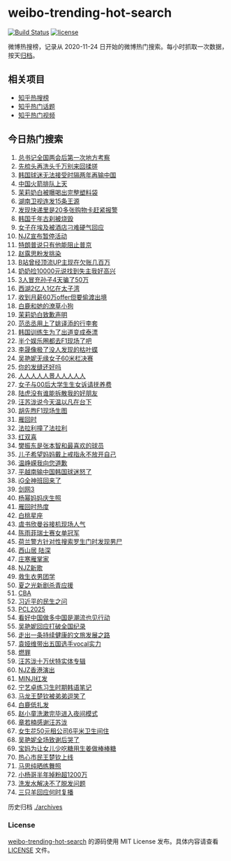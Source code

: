 # weibo-trending-hot-search

[![Build Status](https://github.com/justjavac/weibo-trending-hot-search/workflows/ci/badge.svg?branch=master)](https://github.com/justjavac/weibo-trending-hot-search/actions)
[![license](https://img.shields.io/github/license/justjavac/weibo-trending-hot-search)](https://github.com/justjavac/weibo-trending-hot-search/blob/master/LICENSE)

微博热搜榜，记录从 2020-11-24 日开始的微博热门搜索。每小时抓取一次数据，按天[归档](./archives)。

## 相关项目

- [知乎热搜榜](https://github.com/justjavac/zhihu-trending-top-search)
- [知乎热门话题](https://github.com/justjavac/zhihu-trending-hot-questions)
- [知乎热门视频](https://github.com/justjavac/zhihu-trending-hot-video)

## 今日热门搜索

<!-- BEGIN -->
<!-- 最后更新时间 Mon Mar 24 2025 07:13:27 GMT+0800 (China Standard Time) -->

1. [总书记全国两会后第一次地方考察](https://s.weibo.com//weibo?q=%23%E6%80%BB%E4%B9%A6%E8%AE%B0%E5%85%A8%E5%9B%BD%E4%B8%A4%E4%BC%9A%E5%90%8E%E7%AC%AC%E4%B8%80%E6%AC%A1%E5%9C%B0%E6%96%B9%E8%80%83%E5%AF%9F%23&Refer=new_time)
1. [先梳头再洗头千万别来回揉搓](https://s.weibo.com//weibo?q=%23%E5%85%88%E6%A2%B3%E5%A4%B4%E5%86%8D%E6%B4%97%E5%A4%B4%E5%8D%83%E4%B8%87%E5%88%AB%E6%9D%A5%E5%9B%9E%E6%8F%89%E6%90%93%23&t=31&band_rank=2&Refer=top)
1. [韩国球迷无法接受时隔两年再输中国](https://s.weibo.com//weibo?q=%23%E9%9F%A9%E5%9B%BD%E7%90%83%E8%BF%B7%E6%97%A0%E6%B3%95%E6%8E%A5%E5%8F%97%E6%97%B6%E9%9A%94%E4%B8%A4%E5%B9%B4%E5%86%8D%E8%BE%93%E4%B8%AD%E5%9B%BD%23&t=31&band_rank=1&Refer=top)
1. [中国火箭排队上天](https://s.weibo.com//weibo?q=%23%E4%B8%AD%E5%9B%BD%E7%81%AB%E7%AE%AD%E6%8E%92%E9%98%9F%E4%B8%8A%E5%A4%A9%23&t=31&band_rank=3&Refer=top)
1. [茉莉奶白被曝喝出完整塑料袋](https://s.weibo.com//weibo?q=%23%E8%8C%89%E8%8E%89%E5%A5%B6%E7%99%BD%E8%A2%AB%E6%9B%9D%E5%96%9D%E5%87%BA%E5%AE%8C%E6%95%B4%E5%A1%91%E6%96%99%E8%A2%8B%23&t=31&band_rank=1&Refer=top)
1. [湖南卫视连发15条王源](https://s.weibo.com//weibo?q=%23%E6%B9%96%E5%8D%97%E5%8D%AB%E8%A7%86%E8%BF%9E%E5%8F%9115%E6%9D%A1%E7%8E%8B%E6%BA%90%23&t=31&band_rank=20&Refer=top)
1. [发现快递里是20多张购物卡赶紧报警](https://s.weibo.com//weibo?q=%23%E5%8F%91%E7%8E%B0%E5%BF%AB%E9%80%92%E9%87%8C%E6%98%AF20%E5%A4%9A%E5%BC%A0%E8%B4%AD%E7%89%A9%E5%8D%A1%E8%B5%B6%E7%B4%A7%E6%8A%A5%E8%AD%A6%23&t=31&band_rank=8&Refer=top)
1. [韩国千年古刹被烧毁](https://s.weibo.com//weibo?q=%23%E9%9F%A9%E5%9B%BD%E5%8D%83%E5%B9%B4%E5%8F%A4%E5%88%B9%E8%A2%AB%E7%83%A7%E6%AF%81%23&t=31&band_rank=27&Refer=top)
1. [女子在埃及被酒店刁难硬气回应](https://s.weibo.com//weibo?q=%23%E5%A5%B3%E5%AD%90%E5%9C%A8%E5%9F%83%E5%8F%8A%E8%A2%AB%E9%85%92%E5%BA%97%E5%88%81%E9%9A%BE%E7%A1%AC%E6%B0%94%E5%9B%9E%E5%BA%94%23&t=31&band_rank=4&Refer=top)
1. [NJZ宣布暂停活动](https://s.weibo.com//weibo?q=%23NJZ%E5%AE%A3%E5%B8%83%E6%9A%82%E5%81%9C%E6%B4%BB%E5%8A%A8%23&t=31&band_rank=5&Refer=top)
1. [特朗普说只有他能阻止普京](https://s.weibo.com//weibo?q=%23%E7%89%B9%E6%9C%97%E6%99%AE%E8%AF%B4%E5%8F%AA%E6%9C%89%E4%BB%96%E8%83%BD%E9%98%BB%E6%AD%A2%E6%99%AE%E4%BA%AC%23&t=31&band_rank=10&Refer=top)
1. [赵露思粉发挑染](https://s.weibo.com//weibo?q=%23%E8%B5%B5%E9%9C%B2%E6%80%9D%E7%B2%89%E5%8F%91%E6%8C%91%E6%9F%93%23&t=31&band_rank=11&Refer=top)
1. [B站曾经顶流UP主现在欠账几百万](https://s.weibo.com//weibo?q=B%E7%AB%99%E6%9B%BE%E7%BB%8F%E9%A1%B6%E6%B5%81UP%E4%B8%BB%E7%8E%B0%E5%9C%A8%E6%AC%A0%E8%B4%A6%E5%87%A0%E7%99%BE%E4%B8%87&t=31&band_rank=13&Refer=top)
1. [奶奶捡10000元说找到失主我好高兴](https://s.weibo.com//weibo?q=%23%E5%A5%B6%E5%A5%B6%E6%8D%A110000%E5%85%83%E8%AF%B4%E6%89%BE%E5%88%B0%E5%A4%B1%E4%B8%BB%E6%88%91%E5%A5%BD%E9%AB%98%E5%85%B4%23&t=31&band_rank=13&Refer=top)
1. [3人冒充孙子4天骗了50万](https://s.weibo.com//weibo?q=%233%E4%BA%BA%E5%86%92%E5%85%85%E5%AD%99%E5%AD%904%E5%A4%A9%E9%AA%97%E4%BA%8650%E4%B8%87%23&t=31&band_rank=29&Refer=top)
1. [西湖2亿人1亿在太子湾](https://s.weibo.com//weibo?q=%23%E8%A5%BF%E6%B9%962%E4%BA%BF%E4%BA%BA1%E4%BA%BF%E5%9C%A8%E5%A4%AA%E5%AD%90%E6%B9%BE%23&t=31&band_rank=34&Refer=top)
1. [收到月薪60万offer但要偷渡出境](https://s.weibo.com//weibo?q=%23%E6%94%B6%E5%88%B0%E6%9C%88%E8%96%AA60%E4%B8%87offer%E4%BD%86%E8%A6%81%E5%81%B7%E6%B8%A1%E5%87%BA%E5%A2%83%23&t=31&band_rank=31&Refer=top)
1. [白鹿和她的潦草小狗](https://s.weibo.com//weibo?q=%23%E7%99%BD%E9%B9%BF%E5%92%8C%E5%A5%B9%E7%9A%84%E6%BD%A6%E8%8D%89%E5%B0%8F%E7%8B%97%23&t=31&band_rank=27&Refer=top)
1. [茉莉奶白致歉声明](https://s.weibo.com//weibo?q=%23%E8%8C%89%E8%8E%89%E5%A5%B6%E7%99%BD%E8%87%B4%E6%AD%89%E5%A3%B0%E6%98%8E%23&t=31&band_rank=4&Refer=top)
1. [范丞丞用上了姚译添的行李套](https://s.weibo.com//weibo?q=%E8%8C%83%E4%B8%9E%E4%B8%9E%E7%94%A8%E4%B8%8A%E4%BA%86%E5%A7%9A%E8%AF%91%E6%B7%BB%E7%9A%84%E8%A1%8C%E6%9D%8E%E5%A5%97&t=31&band_rank=16&Refer=top)
1. [韩国训练生为了出道变成泰漂](https://s.weibo.com//weibo?q=%E9%9F%A9%E5%9B%BD%E8%AE%AD%E7%BB%83%E7%94%9F%E4%B8%BA%E4%BA%86%E5%87%BA%E9%81%93%E5%8F%98%E6%88%90%E6%B3%B0%E6%BC%82&t=31&band_rank=50&Refer=top)
1. [半个娱乐圈都去F1现场了吧](https://s.weibo.com//weibo?q=%23%E5%8D%8A%E4%B8%AA%E5%A8%B1%E4%B9%90%E5%9C%88%E9%83%BD%E5%8E%BBF1%E7%8E%B0%E5%9C%BA%E4%BA%86%E5%90%A7%23&t=31&band_rank=23&Refer=top)
1. [李晟像极了没人发现的枯叶蝶](https://s.weibo.com//weibo?q=%E6%9D%8E%E6%99%9F%E5%83%8F%E6%9E%81%E4%BA%86%E6%B2%A1%E4%BA%BA%E5%8F%91%E7%8E%B0%E7%9A%84%E6%9E%AF%E5%8F%B6%E8%9D%B6&t=31&band_rank=6&Refer=top)
1. [吴艳妮无缘女子60米栏决赛](https://s.weibo.com//weibo?q=%23%E5%90%B4%E8%89%B3%E5%A6%AE%E6%97%A0%E7%BC%98%E5%A5%B3%E5%AD%9060%E7%B1%B3%E6%A0%8F%E5%86%B3%E8%B5%9B%23&t=31&band_rank=41&Refer=top)
1. [你的发缝还好吗](https://s.weibo.com//weibo?q=%23%E4%BD%A0%E7%9A%84%E5%8F%91%E7%BC%9D%E8%BF%98%E5%A5%BD%E5%90%97%23&t=31&band_rank=10&Refer=top)
1. [人人人人人景人人人人人](https://s.weibo.com//weibo?q=%23%E4%BA%BA%E4%BA%BA%E4%BA%BA%E4%BA%BA%E4%BA%BA%E6%99%AF%E4%BA%BA%E4%BA%BA%E4%BA%BA%E4%BA%BA%E4%BA%BA%23&t=31&band_rank=23&Refer=top)
1. [女子与00后大学生生女诉请抚养费](https://s.weibo.com//weibo?q=%23%E5%A5%B3%E5%AD%90%E4%B8%8E00%E5%90%8E%E5%A4%A7%E5%AD%A6%E7%94%9F%E7%94%9F%E5%A5%B3%E8%AF%89%E8%AF%B7%E6%8A%9A%E5%85%BB%E8%B4%B9%23&t=31&band_rank=24&Refer=top)
1. [陆虎没有谁能拆散我的好朋友](https://s.weibo.com//weibo?q=%23%E9%99%86%E8%99%8E%E6%B2%A1%E6%9C%89%E8%B0%81%E8%83%BD%E6%8B%86%E6%95%A3%E6%88%91%E7%9A%84%E5%A5%BD%E6%9C%8B%E5%8F%8B%23&t=31&band_rank=27&Refer=top)
1. [汪苏泷说今天温以凡在台下](https://s.weibo.com//weibo?q=%23%E6%B1%AA%E8%8B%8F%E6%B3%B7%E8%AF%B4%E4%BB%8A%E5%A4%A9%E6%B8%A9%E4%BB%A5%E5%87%A1%E5%9C%A8%E5%8F%B0%E4%B8%8B%23&t=31&band_rank=9&Refer=top)
1. [胡先煦F1现场生图](https://s.weibo.com//weibo?q=%E8%83%A1%E5%85%88%E7%85%A6F1%E7%8E%B0%E5%9C%BA%E7%94%9F%E5%9B%BE&t=31&band_rank=36&Refer=top)
1. [雁回时](https://s.weibo.com//weibo?q=%E9%9B%81%E5%9B%9E%E6%97%B6&t=31&band_rank=26&Refer=top)
1. [法拉利撞了法拉利](https://s.weibo.com//weibo?q=%23%E6%B3%95%E6%8B%89%E5%88%A9%E6%92%9E%E4%BA%86%E6%B3%95%E6%8B%89%E5%88%A9%23&t=31&band_rank=28&Refer=top)
1. [红双喜](https://s.weibo.com//weibo?q=%E7%BA%A2%E5%8F%8C%E5%96%9C&t=31&band_rank=7&Refer=top)
1. [樊振东是张本智和最喜欢的球员](https://s.weibo.com//weibo?q=%23%E6%A8%8A%E6%8C%AF%E4%B8%9C%E6%98%AF%E5%BC%A0%E6%9C%AC%E6%99%BA%E5%92%8C%E6%9C%80%E5%96%9C%E6%AC%A2%E7%9A%84%E7%90%83%E5%91%98%23&t=31&band_rank=44&Refer=top)
1. [儿子希望妈妈戴上戒指永不放开自己](https://s.weibo.com//weibo?q=%23%E5%84%BF%E5%AD%90%E5%B8%8C%E6%9C%9B%E5%A6%88%E5%A6%88%E6%88%B4%E4%B8%8A%E6%88%92%E6%8C%87%E6%B0%B8%E4%B8%8D%E6%94%BE%E5%BC%80%E8%87%AA%E5%B7%B1%23&t=31&band_rank=32&Refer=top)
1. [温峥嵘我向您道歉](https://s.weibo.com//weibo?q=%E6%B8%A9%E5%B3%A5%E5%B5%98%E6%88%91%E5%90%91%E6%82%A8%E9%81%93%E6%AD%89&t=31&band_rank=21&Refer=top)
1. [平越南输中国韩国球迷怒了](https://s.weibo.com//weibo?q=%23%E5%B9%B3%E8%B6%8A%E5%8D%97%E8%BE%93%E4%B8%AD%E5%9B%BD%E9%9F%A9%E5%9B%BD%E7%90%83%E8%BF%B7%E6%80%92%E4%BA%86%23&t=31&band_rank=22&Refer=top)
1. [iG全神班回来了](https://s.weibo.com//weibo?q=%23iG%E5%85%A8%E7%A5%9E%E7%8F%AD%E5%9B%9E%E6%9D%A5%E4%BA%86%23&t=31&band_rank=30&Refer=top)
1. [剑网3](https://s.weibo.com//weibo?q=%E5%89%91%E7%BD%913&t=31&band_rank=33&Refer=top)
1. [杨幂妈妈庆生照](https://s.weibo.com//weibo?q=%23%E6%9D%A8%E5%B9%82%E5%A6%88%E5%A6%88%E5%BA%86%E7%94%9F%E7%85%A7%23&t=31&band_rank=32&Refer=top)
1. [雁回时热度](https://s.weibo.com//weibo?q=%E9%9B%81%E5%9B%9E%E6%97%B6%E7%83%AD%E5%BA%A6&t=31&band_rank=15&Refer=top)
1. [白桃星座](https://s.weibo.com//weibo?q=%E7%99%BD%E6%A1%83%E6%98%9F%E5%BA%A7&t=31&band_rank=19&Refer=top)
1. [虞书欣曼谷接机现场人气](https://s.weibo.com//weibo?q=%23%E8%99%9E%E4%B9%A6%E6%AC%A3%E6%9B%BC%E8%B0%B7%E6%8E%A5%E6%9C%BA%E7%8E%B0%E5%9C%BA%E4%BA%BA%E6%B0%94%23&t=31&band_rank=49&Refer=top)
1. [陈雨菲瑞士赛女单冠军](https://s.weibo.com//weibo?q=%23%E9%99%88%E9%9B%A8%E8%8F%B2%E7%91%9E%E5%A3%AB%E8%B5%9B%E5%A5%B3%E5%8D%95%E5%86%A0%E5%86%9B%23&t=31&band_rank=41&Refer=top)
1. [荷兰警方针对性搜索罗生门时发现男尸](https://s.weibo.com//weibo?q=%23%E8%8D%B7%E5%85%B0%E8%AD%A6%E6%96%B9%E9%92%88%E5%AF%B9%E6%80%A7%E6%90%9C%E7%B4%A2%E7%BD%97%E7%94%9F%E9%97%A8%E6%97%B6%E5%8F%91%E7%8E%B0%E7%94%B7%E5%B0%B8%23&t=31&band_rank=29&Refer=top)
1. [西山居 陆深](https://s.weibo.com//weibo?q=%E8%A5%BF%E5%B1%B1%E5%B1%85%20%E9%99%86%E6%B7%B1&t=31&band_rank=43&Refer=top)
1. [庄寒雁掌家](https://s.weibo.com//weibo?q=%E5%BA%84%E5%AF%92%E9%9B%81%E6%8E%8C%E5%AE%B6&t=31&band_rank=24&Refer=top)
1. [NJZ新歌](https://s.weibo.com//weibo?q=NJZ%E6%96%B0%E6%AD%8C&t=31&band_rank=18&Refer=top)
1. [救生衣男团学](https://s.weibo.com//weibo?q=%23%E6%95%91%E7%94%9F%E8%A1%A3%E7%94%B7%E5%9B%A2%E5%AD%A6%23&t=31&band_rank=47&Refer=top)
1. [夏之光新剧杀青应援](https://s.weibo.com//weibo?q=%23%E5%A4%8F%E4%B9%8B%E5%85%89%E6%96%B0%E5%89%A7%E6%9D%80%E9%9D%92%E5%BA%94%E6%8F%B4%23&t=31&band_rank=19&Refer=top)
1. [CBA](https://s.weibo.com//weibo?q=CBA&t=31&band_rank=50&Refer=top)
1. [习近平的民生之问](https://s.weibo.com//weibo?q=%23%E4%B9%A0%E8%BF%91%E5%B9%B3%E7%9A%84%E6%B0%91%E7%94%9F%E4%B9%8B%E9%97%AE%23&Refer=new_time)
1. [PCL2025](https://s.weibo.com//weibo?q=PCL2025&t=31&band_rank=48&Refer=top)
1. [看好中国做多中国是潮流也见行动](https://s.weibo.com//weibo?q=%23%E7%9C%8B%E5%A5%BD%E4%B8%AD%E5%9B%BD%E5%81%9A%E5%A4%9A%E4%B8%AD%E5%9B%BD%E6%98%AF%E6%BD%AE%E6%B5%81%E4%B9%9F%E8%A7%81%E8%A1%8C%E5%8A%A8%23&t=31&band_rank=48&Refer=top)
1. [吴艳妮回应打破全国纪录](https://s.weibo.com//weibo?q=%23%E5%90%B4%E8%89%B3%E5%A6%AE%E5%9B%9E%E5%BA%94%E6%89%93%E7%A0%B4%E5%85%A8%E5%9B%BD%E7%BA%AA%E5%BD%95%23&t=31&band_rank=49&Refer=top)
1. [走出一条持续健康的文旅发展之路](https://s.weibo.com//weibo?q=%23%E8%B5%B0%E5%87%BA%E4%B8%80%E6%9D%A1%E6%8C%81%E7%BB%AD%E5%81%A5%E5%BA%B7%E7%9A%84%E6%96%87%E6%97%85%E5%8F%91%E5%B1%95%E4%B9%8B%E8%B7%AF%23&t=31&band_rank=50&Refer=top)
1. [袁娅维带出五国选手vocal实力](https://s.weibo.com//weibo?q=%E8%A2%81%E5%A8%85%E7%BB%B4%E5%B8%A6%E5%87%BA%E4%BA%94%E5%9B%BD%E9%80%89%E6%89%8Bvocal%E5%AE%9E%E5%8A%9B&t=31&band_rank=41&Refer=top)
1. [燃罪](https://s.weibo.com//weibo?q=%E7%87%83%E7%BD%AA&t=31&band_rank=41&Refer=top)
1. [汪苏泷十万伏特实体专辑](https://s.weibo.com//weibo?q=%23%E6%B1%AA%E8%8B%8F%E6%B3%B7%E5%8D%81%E4%B8%87%E4%BC%8F%E7%89%B9%E5%AE%9E%E4%BD%93%E4%B8%93%E8%BE%91%23&t=31&band_rank=19&Refer=top)
1. [NJZ香港演出](https://s.weibo.com//weibo?q=NJZ%E9%A6%99%E6%B8%AF%E6%BC%94%E5%87%BA&t=31&band_rank=46&Refer=top)
1. [MINJI红发](https://s.weibo.com//weibo?q=%23MINJI%E7%BA%A2%E5%8F%91%23&t=31&band_rank=17&Refer=top)
1. [宁艺卓练习生时期韩语笔记](https://s.weibo.com//weibo?q=%23%E5%AE%81%E8%89%BA%E5%8D%93%E7%BB%83%E4%B9%A0%E7%94%9F%E6%97%B6%E6%9C%9F%E9%9F%A9%E8%AF%AD%E7%AC%94%E8%AE%B0%23&t=31&band_rank=35&Refer=top)
1. [马龙王楚钦被弟弟逗笑了](https://s.weibo.com//weibo?q=%23%E9%A9%AC%E9%BE%99%E7%8E%8B%E6%A5%9A%E9%92%A6%E8%A2%AB%E5%BC%9F%E5%BC%9F%E9%80%97%E7%AC%91%E4%BA%86%23&t=31&band_rank=36&Refer=top)
1. [白鹿低扎发](https://s.weibo.com//weibo?q=%23%E7%99%BD%E9%B9%BF%E4%BD%8E%E6%89%8E%E5%8F%91%23&t=31&band_rank=45&Refer=top)
1. [赵小童洗漱完毕进入夜间模式](https://s.weibo.com//weibo?q=%23%E8%B5%B5%E5%B0%8F%E7%AB%A5%E6%B4%97%E6%BC%B1%E5%AE%8C%E6%AF%95%E8%BF%9B%E5%85%A5%E5%A4%9C%E9%97%B4%E6%A8%A1%E5%BC%8F%23&t=31&band_rank=44&Refer=top)
1. [章若楠感谢汪苏泷](https://s.weibo.com//weibo?q=%23%E7%AB%A0%E8%8B%A5%E6%A5%A0%E6%84%9F%E8%B0%A2%E6%B1%AA%E8%8B%8F%E6%B3%B7%23&t=31&band_rank=14&Refer=top)
1. [女生花50元租公司6平米卫生间住](https://s.weibo.com//weibo?q=%23%E5%A5%B3%E7%94%9F%E8%8A%B150%E5%85%83%E7%A7%9F%E5%85%AC%E5%8F%B86%E5%B9%B3%E7%B1%B3%E5%8D%AB%E7%94%9F%E9%97%B4%E4%BD%8F%23&t=31&band_rank=12&Refer=top)
1. [吴艳妮全场致谢后哭了](https://s.weibo.com//weibo?q=%23%E5%90%B4%E8%89%B3%E5%A6%AE%E5%85%A8%E5%9C%BA%E8%87%B4%E8%B0%A2%E5%90%8E%E5%93%AD%E4%BA%86%23&t=31&band_rank=46&Refer=top)
1. [宝妈为让女儿少吃糖用生姜做棒棒糖](https://s.weibo.com//weibo?q=%23%E5%AE%9D%E5%A6%88%E4%B8%BA%E8%AE%A9%E5%A5%B3%E5%84%BF%E5%B0%91%E5%90%83%E7%B3%96%E7%94%A8%E7%94%9F%E5%A7%9C%E5%81%9A%E6%A3%92%E6%A3%92%E7%B3%96%23&t=31&band_rank=42&Refer=top)
1. [热心市民王楚钦上线](https://s.weibo.com//weibo?q=%23%E7%83%AD%E5%BF%83%E5%B8%82%E6%B0%91%E7%8E%8B%E6%A5%9A%E9%92%A6%E4%B8%8A%E7%BA%BF%23&t=31&band_rank=25&Refer=top)
1. [马思纯晒练舞照](https://s.weibo.com//weibo?q=%23%E9%A9%AC%E6%80%9D%E7%BA%AF%E6%99%92%E7%BB%83%E8%88%9E%E7%85%A7%23&t=31&band_rank=37&Refer=top)
1. [小杨哥半年掉粉超1200万](https://s.weibo.com//weibo?q=%23%E5%B0%8F%E6%9D%A8%E5%93%A5%E5%8D%8A%E5%B9%B4%E6%8E%89%E7%B2%89%E8%B6%851200%E4%B8%87%23&t=31&band_rank=38&Refer=top)
1. [洗发水解决不了脱发问题](https://s.weibo.com//weibo?q=%23%E6%B4%97%E5%8F%91%E6%B0%B4%E8%A7%A3%E5%86%B3%E4%B8%8D%E4%BA%86%E8%84%B1%E5%8F%91%E9%97%AE%E9%A2%98%23&t=31&band_rank=39&Refer=top)
1. [三只羊回应何时复播](https://s.weibo.com//weibo?q=%23%E4%B8%89%E5%8F%AA%E7%BE%8A%E5%9B%9E%E5%BA%94%E4%BD%95%E6%97%B6%E5%A4%8D%E6%92%AD%23&t=31&band_rank=40&Refer=top)

<!-- END -->

历史归档 [./archives](./archives)

### License

[weibo-trending-hot-search](https://github.com/justjavac/weibo-trending-hot-search) 的源码使用 MIT License
发布。具体内容请查看 [LICENSE](./LICENSE) 文件。
